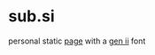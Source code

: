 # sub.si

personal static [page](https://sub.si) with a [gen ii](https://bulbapedia.bulbagarden.net/wiki/Generation_II) font
